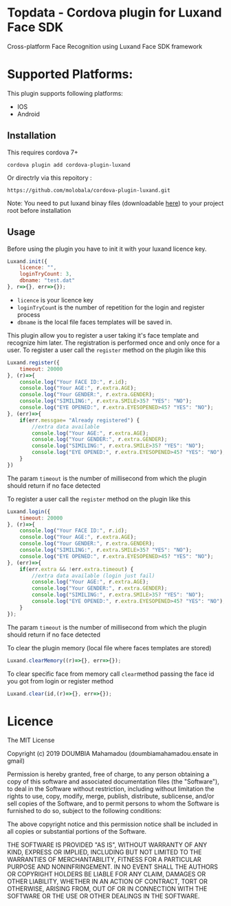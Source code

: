 # Topdata - Cordova plugin for Luxand Face SDK
Cross-platform Face Recognition using Luxand Face SDK framework

# Supported Platforms:
This plugin supports following platforms:

* IOS
* Android

## Installation

This requires cordova 7+

`cordova plugin add cordova-plugin-luxand`

Or directrly via this repoitory :

`https://github.com/molobala/cordova-plugin-luxand.git`

Note: 
You need to put luxand binay files (downloadable [here](https://drive.google.com/open?id=11Nfjnpwsrzmf0isIMPkdtTYqWt8eG-1G)) to your project root before installation

## Usage
Before using the plugin you have to init it with your luxand licence key.

```js
Luxand.init({
    licence: "",
    loginTryCount: 3,
    dbname: "test.dat"
}, r=>{}, err=>{});
```
-  `licence` is your licence key
-  `loginTryCoun`t is the number of repetition for the login and register process
-  `dbname` is the local file faces templates will be saved in.

This plugin allow you to register a user taking it's face template and recognize him later. The registration is performed once and only once for a user.
To register a user call the `register` method on the plugin like this

```js
Luxand.register({
    timeout: 20000
}, (r)=>{
    console.log("Your FACE ID:", r.id);
    console.log("Your AGE:", r.extra.AGE);
    console.log("Your GENDER:", r.extra.GENDER);
    console.log("SIMILING:", r.extra.SMILE>35? "YES": "NO");
    console.log("EYE OPENED:", r.extra.EYESOPENED>45? "YES": "NO");
}, (err)=>{
    if(err.messgae= "Already registered") {
        //extra data available
        console.log("Your AGE:", r.extra.AGE);
        console.log("Your GENDER:", r.extra.GENDER);
        console.log("SIMILING:", r.extra.SMILE>35? "YES": "NO");
        console.log("EYE OPENED:", r.extra.EYESOPENED>45? "YES": "NO");
    }
})
```

The param `timeout` is the number of millisecond from which the plugin should return if no face detected

To register a user call the `register` method on the plugin like this

```js
Luxand.login({
    timeout: 20000
}, (r)=>{
    console.log("Your FACE ID:", r.id);
    console.log("Your AGE:", r.extra.AGE);
    console.log("Your GENDER:", r.extra.GENDER);
    console.log("SIMILING:", r.extra.SMILE>35? "YES": "NO");
    console.log("EYE OPENED:", r.extra.EYESOPENED>45? "YES": "NO");
}, (err)=>{
    if(err.extra && !err.extra.timeout) {
        //extra data available (login just fail)
        console.log("Your AGE:", r.extra.AGE);
        console.log("Your GENDER:", r.extra.GENDER);
        console.log("SIMILING:", r.extra.SMILE>35? "YES": "NO");
        console.log("EYE OPENED:", r.extra.EYESOPENED>45? "YES": "NO");
    }
});
```

The param `timeout` is the number of millisecond from which the plugin should return if no face detected


To clear the plugin memory (local file where faces templates are stored)
```js
Luxand.clearMemory((r)=>{}, err=>{});
```

To clear specific face from memory call `clear`method passing the face id you got from login or register method
```js
Luxand.clear(id,(r)=>{}, err=>{});
```

# Licence

The MIT License

Copyright (c) 2019 DOUMBIA Mahamadou (doumbiamahamadou.ensate in gmail)

Permission is hereby granted, free of charge, to any person obtaining a copy
of this software and associated documentation files (the "Software"), to deal
in the Software without restriction, including without limitation the rights
to use, copy, modify, merge, publish, distribute, sublicense, and/or sell
copies of the Software, and to permit persons to whom the Software is
furnished to do so, subject to the following conditions:

The above copyright notice and this permission notice shall be included in
all copies or substantial portions of the Software.

THE SOFTWARE IS PROVIDED "AS IS", WITHOUT WARRANTY OF ANY KIND, EXPRESS OR
IMPLIED, INCLUDING BUT NOT LIMITED TO THE WARRANTIES OF MERCHANTABILITY,
FITNESS FOR A PARTICULAR PURPOSE AND NONINFRINGEMENT. IN NO EVENT SHALL THE
AUTHORS OR COPYRIGHT HOLDERS BE LIABLE FOR ANY CLAIM, DAMAGES OR OTHER
LIABILITY, WHETHER IN AN ACTION OF CONTRACT, TORT OR OTHERWISE, ARISING FROM,
OUT OF OR IN CONNECTION WITH THE SOFTWARE OR THE USE OR OTHER DEALINGS IN
THE SOFTWARE.
